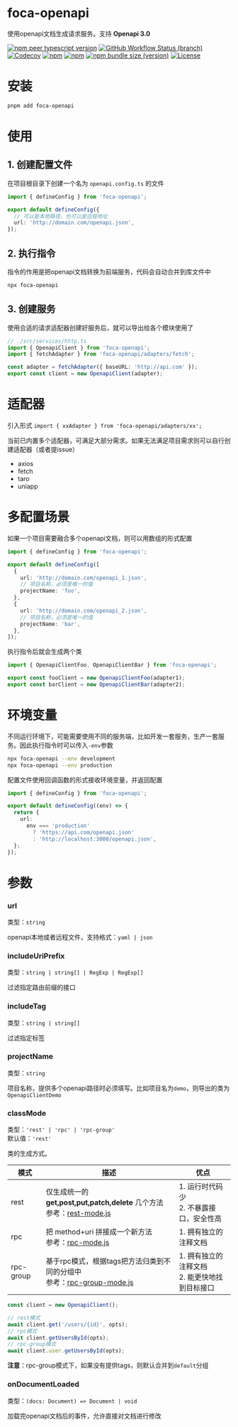 # foca-openapi

使用openapi文档生成请求服务。支持 **Openapi 3.0**

[![npm peer typescript version](https://img.shields.io/npm/dependency-version/foca-openapi/peer/typescript?logo=typescript)](https://github.com/microsoft/TypeScript)
[![GitHub Workflow Status (branch)](https://img.shields.io/github/actions/workflow/status/foca-js/foca-openapi/test.yml?branch=main&label=test&logo=vitest)](https://github.com/foca-js/foca-openapi/actions)
[![Codecov](https://img.shields.io/codecov/c/github/foca-js/foca-openapi?logo=codecov)](https://codecov.io/gh/foca-js/foca-openapi)
[![npm](https://img.shields.io/npm/v/foca-openapi?logo=npm)](https://www.npmjs.com/package/foca-openapi)
[![npm](https://img.shields.io/npm/dt/foca-openapi?logo=codeforces)](https://www.npmjs.com/package/foca-openapi)
[![npm bundle size (version)](https://img.shields.io/bundlephobia/minzip/foca-openapi?label=bundle+size&cacheSeconds=3600&logo=esbuild)](https://bundlephobia.com/package/foca-openapi@latest)
[![License](https://img.shields.io/github/license/foca-js/foca-openapi?logo=open-source-initiative)](https://github.com/foca-js/foca-openapi/blob/main/LICENSE)

# 安装

```bash
pnpm add foca-openapi
```

# 使用

## 1. 创建配置文件

在项目根目录下创建一个名为 `openapi.config.ts` 的文件

```typescript
import { defineConfig } from 'foca-openapi';

export default defineConfig({
  // 可以是本地路径，也可以是远程地址
  url: 'http://domain.com/openapi.json',
});
```

## 2. 执行指令

指令的作用是把openapi文档转换为前端服务，代码会自动合并到库文件中

```bash
npx foca-openapi
```

## 3. 创建服务

使用合适的请求适配器创建好服务后，就可以导出给各个模块使用了

```typescript
// ./src/services/http.ts
import { OpenapiClient } from 'foca-openapi';
import { fetchAdapter } from 'foca-openapi/adapters/fetch';

const adapter = fetchAdapter({ baseURL: 'http://api.com' });
export const client = new OpenapiClient(adapter);
```

# 适配器

引入形式
`import { xxAdapter } from 'foca-openapi/adapters/xx';`

当前已内置多个适配器，可满足大部分需求。如果无法满足项目需求则可以自行创建适配器（或者提issue）

- axios
- fetch
- taro
- uniapp

# 多配置场景

如果一个项目需要融合多个openapi文档，则可以用数组的形式配置

```typescript
import { defineConfig } from 'foca-openapi';

export default defineConfig([
  {
    url: 'http://domain.com/openapi_1.json',
    // 项目名称，必须是唯一的值
    projectName: 'foo',
  },
  {
    url: 'http://domain.com/openapi_2.json',
    // 项目名称，必须是唯一的值
    projectName: 'bar',
  },
]);
```

执行指令后就会生成两个类

```typescript
import { OpenapiClientFoo, OpenapiClientBar } from 'foca-openapi';

export const fooClient = new OpenapiClientFoo(adapter1);
export const barClient = new OpenapiClientBar(adapter2);
```

# 环境变量

不同运行环境下，可能需要使用不同的服务端，比如开发一套服务，生产一套服务。因此执行指令时可以传入`-env`参数

```bash
npx foca-openapi --env development
npx foca-openapi --env production
```

配置文件使用回调函数的形式接收环境变量，并返回配置

```typescript
import { defineConfig } from 'foca-openapi';

export default defineConfig((env) => {
  return {
    url:
      env === 'production'
        ? 'https://api.com/openapi.json'
        : 'http://localhost:3000/openapi.json',
  };
});
```

# 参数

### url

类型：`string`<br>

openapi本地或者远程文件，支持格式：`yaml | json`

### includeUriPrefix

类型：`string | string[] | RegExp | RegExp[]`

过滤指定路由前缀的接口

### includeTag

类型：`string | string[]`

过滤指定标签

### projectName

类型：`string`

项目名称，提供多个openapi路径时必须填写。比如项目名为`demo`，则导出的类为`OpenapiClientDemo`

### classMode

类型：`'rest' | 'rpc' | 'rpc-group'`<br>
默认值：`'rest'`

类的生成方式。

| 模式      | 描述                                                                                                    | 优点                                             |
| --------- | ------------------------------------------------------------------------------------------------------- | ------------------------------------------------ |
| rest      | 仅生成统一的 **get,post,put,patch,delete** 几个方法<br>参考：[rest-mode.js](./openapi/rest-mode.js)     | 1. 运行时代码少<br>2. 不暴露接口，安全性高       |
| rpc       | 把 method+uri 拼接成一个新方法<br>参考：[rpc-mode.js](./openapi/rpc-mode.js)                            | 1. 拥有独立的注释文档                            |
| rpc-group | 基于rpc模式，根据tags把方法归类到不同的分组中<br>参考：[rpc-group-mode.js](./openapi/rpc-group-mode.js) | 1. 拥有独立的注释文档<br>2. 能更快地找到目标接口 |

```typescript
const client = new OpenapiClient();

// rest模式
await client.get('/users/{id}', opts);
// rpc模式
await client.getUsersById(opts);
// rpc-group模式
await client.user.getUsersById(opts);
```

**注意**：rpc-group模式下，如果没有提供tags，则默认合并到`default`分组

### onDocumentLoaded

类型：`(docs: Document) => Document | void`

加载完openapi文档后的事件，允许直接对文档进行修改
